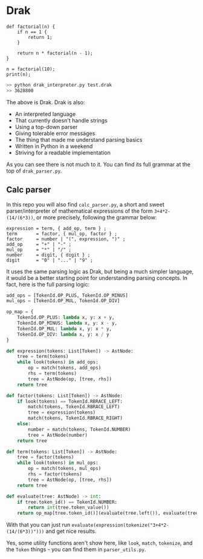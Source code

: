 # Drak

```
def factorial(n) {
    if n == 1 {
        return 1;
    }

    return n * factorial(n - 1);
}

n = factorial(10);
print(n);
```

```sh
>> python drak_interpreter.py test.drak
>> 3628800
```

The above is Drak. Drak is also:
+ An interpreted language
+ That currently doesn't handle strings
+ Using a top-down parser
+ Giving tolerable error messages
+ The thing that made me understand parsing basics
+ Written in Python in a weekend
+ Striving for a readable implementation

As you can see there is not much to it. You can find its full grammar at the top of `drak_parser.py`.

## Calc parser

In this repo you will also find `calc_parser.py`, a short and sweet parser/interpreter of mathematical expressions of the form `3+4*2-(14/(6*3))`, or more precisely, following the grammar below:
```ebnf
expression = term, { add_op, term } ;
term       = factor, { mul_op, factor } ;
factor     = number | "(", expression, ")" ;
add_op     = "+" | "-" ;
mul_op     = "*" | "/" ;
number     = digit, { digit } ;
digit      = "0" | "..." | "9" ;
```

It uses the same parsing logic as Drak, but being a much simpler language, it would be a better starting point for understanding parsing concepts. In fact, here is the full parsing logic:

```py
add_ops = [TokenId.OP_PLUS, TokenId.OP_MINUS]
mul_ops = [TokenId.OP_MUL, TokenId.OP_DIV]

op_map = {
    TokenId.OP_PLUS: lambda x, y: x + y,
    TokenId.OP_MINUS: lambda x, y: x - y,
    TokenId.OP_MUL: lambda x, y: x * y,
    TokenId.OP_DIV: lambda x, y: x / y
}

def expression(tokens: List[Token]) -> AstNode:
    tree = term(tokens)
    while look(tokens) in add_ops:
        op = match(tokens, add_ops)
        rhs = term(tokens)
        tree = AstNode(op, [tree, rhs])
    return tree

def factor(tokens: List[Token]) -> AstNode:
    if look(tokens) == TokenId.RBRACE_LEFT:
        match(tokens, TokenId.RBRACE_LEFT)
        tree = expression(tokens)
        match(tokens, TokenId.RBRACE_RIGHT)
    else:
        number = match(tokens, TokenId.NUMBER)
        tree = AstNode(number)
    return tree

def term(tokens: List[Token]) -> AstNode:
    tree = factor(tokens)
    while look(tokens) in mul_ops:
        op = match(tokens, mul_ops)
        rhs = factor(tokens)
        tree = AstNode(op, [tree, rhs])
    return tree

def evaluate(tree: AstNode) -> int:
    if tree.token_id() == TokenId.NUMBER:
        return int(tree.token_value())
    return op_map[tree.token_id()](evaluate(tree.left()), evaluate(tree.right()))
```

With that you can just run `evaluate(expression(tokenize("3+4*2-(14/(6*3))")))` and get nice results.

Yes, some utility functions aren't show here, like `look`, `match`, `tokenize`, and the `Token` things - you can find them in `parser_utils.py`.